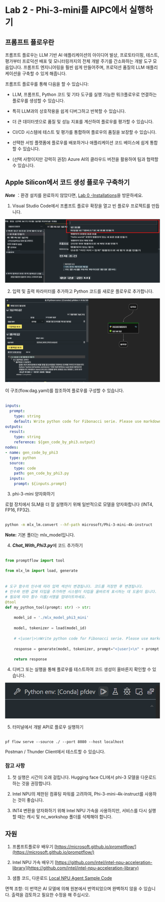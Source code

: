 # **Lab 2 - Phi-3-mini를 AIPC에서 실행하기**

## **프롬프트 플로우란**

프롬프트 플로우는 LLM 기반 AI 애플리케이션의 아이디어 발상, 프로토타이핑, 테스트, 평가부터 프로덕션 배포 및 모니터링까지의 전체 개발 주기를 간소화하는 개발 도구 모음입니다. 프롬프트 엔지니어링을 훨씬 쉽게 만들어주며, 프로덕션 품질의 LLM 애플리케이션을 구축할 수 있게 해줍니다.

프롬프트 플로우를 통해 다음을 할 수 있습니다:

- LLM, 프롬프트, Python 코드 및 기타 도구를 실행 가능한 워크플로우로 연결하는 플로우를 생성할 수 있습니다.

- 특히 LLM과의 상호작용을 쉽게 디버그하고 반복할 수 있습니다.

- 더 큰 데이터셋으로 품질 및 성능 지표를 계산하여 플로우를 평가할 수 있습니다.

- CI/CD 시스템에 테스트 및 평가를 통합하여 플로우의 품질을 보장할 수 있습니다.

- 선택한 서빙 플랫폼에 플로우를 배포하거나 애플리케이션 코드 베이스에 쉽게 통합할 수 있습니다.

- (선택 사항이지만 강력히 권장) Azure AI의 클라우드 버전을 활용하여 팀과 협력할 수 있습니다.



## **Apple Silicon에서 코드 생성 플로우 구축하기**

***Note*** ：환경 설치를 완료하지 않았다면, [Lab 0 -Installations](./01.Installations.md)을 방문하세요.

1. Visual Studio Code에서 프롬프트 플로우 확장을 열고 빈 플로우 프로젝트를 만듭니다.

![create](../../../../../../../translated_images/pf_create.626fd367cf0ac7981e0731fdfc70fa46df0826f9eaf57c22f07908817ede14d3.ko.png)

2. 입력 및 출력 파라미터를 추가하고 Python 코드를 새로운 플로우로 추가합니다.

![flow](../../../../../../../translated_images/pf_flow.f2d64298a737b204ec7b33604538c97d4fffe9e07e74bad1c162e88e026d3dfa.ko.png)

이 구조(flow.dag.yaml)를 참조하여 플로우를 구성할 수 있습니다.

```yaml

inputs:
  prompt:
    type: string
    default: Write python code for Fibonacci serie. Please use markdown as output
outputs:
  result:
    type: string
    reference: ${gen_code_by_phi3.output}
nodes:
- name: gen_code_by_phi3
  type: python
  source:
    type: code
    path: gen_code_by_phi3.py
  inputs:
    prompt: ${inputs.prompt}


```

3. phi-3-mini 양자화하기

로컬 장치에서 SLM을 더 잘 실행하기 위해 일반적으로 모델을 양자화합니다 (INT4, FP16, FP32).

```bash

python -m mlx_lm.convert --hf-path microsoft/Phi-3-mini-4k-instruct

```

**Note:** 기본 폴더는 mlx_model입니다.

4. ***Chat_With_Phi3.py***에 코드 추가하기

```python

from promptflow import tool

from mlx_lm import load, generate


# 도구 함수의 인수에 따라 입력 섹션이 변경됩니다. 코드를 저장한 후 변경됩니다.
# 인수와 반환 값에 타입을 추가하면 시스템이 타입을 올바르게 표시하는 데 도움이 됩니다.
# 필요에 따라 함수 이름/서명을 업데이트하세요.
@tool
def my_python_tool(prompt: str) -> str:

    model_id = './mlx_model_phi3_mini'

    model, tokenizer = load(model_id)

    # <|user|>\nWrite python code for Fibonacci serie. Please use markdown as output<|end|>\n<|assistant|>

    response = generate(model, tokenizer, prompt="<|user|>\n" + prompt  + "<|end|>\n<|assistant|>", max_tokens=2048, verbose=True)

    return response


```

4. 디버그 또는 실행을 통해 플로우를 테스트하여 코드 생성이 올바른지 확인할 수 있습니다.

![RUN](../../../../../../../translated_images/pf_run.57c3f9e7e7052ff85850b8f06648c7d5b4d2ac9f4796381fd8d29b1a41e1f705.ko.png)

5. 터미널에서 개발 API로 플로우 실행하기

```

pf flow serve --source ./ --port 8080 --host localhost   

```

Postman / Thunder Client에서 테스트할 수 있습니다.

### **참고 사항**

1. 첫 실행은 시간이 오래 걸립니다. Hugging face CLI에서 phi-3 모델을 다운로드하는 것을 권장합니다.

2. Intel NPU의 제한된 컴퓨팅 파워를 고려하여, Phi-3-mini-4k-instruct를 사용하는 것이 좋습니다.

3. INT4 변환을 양자화하기 위해 Intel NPU 가속을 사용하지만, 서비스를 다시 실행할 때는 캐시 및 nc_workshop 폴더를 삭제해야 합니다.



## **자원**

1. 프롬프트플로우 배우기 [https://microsoft.github.io/promptflow/](https://microsoft.github.io/promptflow/)

2. Intel NPU 가속 배우기 [https://github.com/intel/intel-npu-acceleration-library](https://github.com/intel/intel-npu-acceleration-library)

3. 샘플 코드, 다운로드 [Local NPU Agent Sample Code](../../../../../../../code/07.Lab/01/AIPC/local-npu-agent)

면책 조항: 이 번역은 AI 모델에 의해 원본에서 번역되었으며 완벽하지 않을 수 있습니다. 
출력을 검토하고 필요한 수정을 해 주십시오.